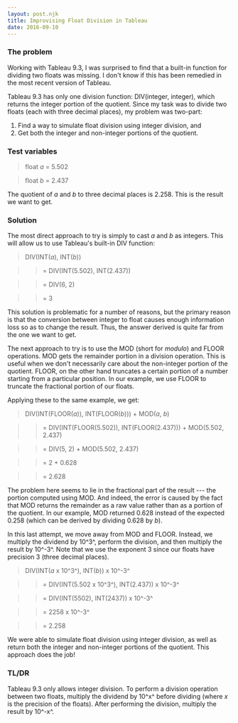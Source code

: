 ```yaml
---
layout: post.njk
title: Improvising Float Division in Tableau
date: 2016-09-10
---
```


### The problem

Working with Tableau 9.3, I was surprised to find that a built-in function for dividing two floats was missing.
I don't know if this has been remedied in the most recent version of Tableau.

Tableau 9.3 has only one division function: DIV(integer, integer), which returns the integer portion of the quotient.
Since my task was to divide two floats (each with three decimal places), my problem was two-part:

1.  Find a way to simulate float division using integer division, and
2.  Get both the integer and non-integer portions of the quotient.

### Test variables

> float *a* = 5.502

> float *b* = 2.437

The quotient of *a* and *b* to three decimal places is 2.258.
This is the result we want to get.

### Solution

The most direct approach to try is simply to cast *a* and *b* as integers.
This will allow us to use Tableau's built-in DIV function:

> DIV(INT(*a*), INT(*b*))

>> = DIV(INT(5.502), INT(2.437))

>> = DIV(6, 2)

>> = <span class="red-text">3</span>

This solution is problematic for a number of reasons, but the primary reason is that the conversion between integer to float causes enough information loss so as to change the result.
Thus, the answer derived is quite far from the one we want to get.

The next approach to try is to use the MOD (short for *modulo*) and FLOOR operations.
MOD gets the remainder portion in a division operation.
This is useful when we don't necessarily care about the non-integer portion of the quotient.
FLOOR, on the other hand truncates a certain portion of a number starting from a particular position.
In our example, we use FLOOR to truncate the fractional portion of our floats.

Applying these to the same example, we get:

> DIV(INT(FLOOR(*a*)), INT(FLOOR(*b*))) + MOD(*a*, *b*)

>> = DIV(INT(FLOOR(5.502)), INT(FLOOR(2.437))) + MOD(5.502, 2.437)

>> = DIV(5, 2) + MOD(5.502, 2.437)

>> = 2 + 0.628

>> = <span class="green-text">2</span>.<span class="red-text">628</span>

The problem here seems to lie in the fractional part of the result --- the portion computed using MOD.
And indeed, the error is caused by the fact that MOD returns the remainder as a raw value rather than as a portion of the quotient.
In our example, MOD returned 0.628 instead of the expected 0.258 (which can be derived by dividing 0.628 by *b*).

In this last attempt, we move away from MOD and FLOOR.
Instead, we multiply the dividend by 10^3^, perform the division, and then multiply the result by 10^-3^.
Note that we use the exponent 3 since our floats have precision 3 (three decimal places).

> DIV(INT(*a* x 10^3^), INT(*b*)) x 10^-3^

>> = DIV(INT(5.502 x 10^3^), INT(2.437)) x 10^-3^

>> = DIV(INT(5502), INT(2437)) x 10^-3^

>> = 2258 x 10^-3^

>> = <span class="green-text">2.258</span>

We were able to simulate float division using integer division, as well as return both the integer and non-integer portions of the quotient.
This approach does the job!

### TL/DR

Tableau 9.3 only allows integer division.
To perform a division operation between two floats, multiply the dividend by 10^x^ before dividing (where *x* is the precision of the floats).
After performing the division, multiply the result by 10^-x^.
